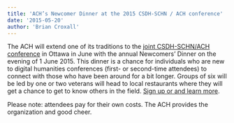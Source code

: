 ```yaml
---
title: 'ACH’s Newcomer Dinner at the 2015 CSDH-SCHN / ACH conference'
date: '2015-05-20'
author: 'Brian Croxall'
---
```

The ACH will extend one of its traditions to the [joint CSDH-SCHN/ACH conference](https://www.conftool.net/csdh-schn-ach-2015/index.php?page=browseSessions&presentations=show) in Ottawa in June with the annual Newcomers’ Dinner on the evening of 1 June 2015. This dinner is a chance for individuals who are new to digital humanities conferences (first- or second-time attendees) to connect with those who have been around for a bit longer. Groups of six will be led by one or two veterans will head to local restaurants where they will get a chance to get to know others in the field. [Sign up or and learn more](https://goo.gl/UDnpJO).

Please note: attendees pay for their own costs. The ACH provides the organization and good cheer.
